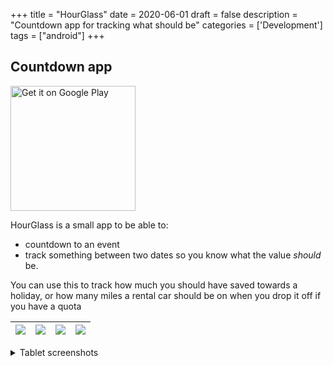 +++
title = "HourGlass"
date = 2020-06-01
draft = false
description = "Countdown app for tracking what should be"
categories = ['Development']
tags = ["android"]
+++

## Countdown app

<a class="google-play" href='https://play.google.com/store/apps/details?id=tmg.hourglass'><img width="200" alt='Get it on Google Play' src='/img/google-play.png'/></a> 

HourGlass is a small app to be able to:

- countdown to an event
- track something between two dates so you know what the value _should_ be. 

You can use this to track how much you should have saved towards a holiday, or how many miles a rental car should be on when you drop it off if you have a quota

| ![](/img/projects/hourglass/phone/hourglass-1.png) | ![](/img/projects/hourglass/phone/hourglass-2.png) | ![](/img/projects/hourglass/phone/hourglass-3.png) | ![](/img/projects/hourglass/phone/hourglass-4.png) | 
|---|---|---|---|

<details>

<summary>Tablet screenshots</summary>

| ![](/img/projects/hourglass/tablet/hourglass-1.png) | ![](/img/projects/hourglass/tablet/hourglass-2.png) |
|---|---|

</details>
